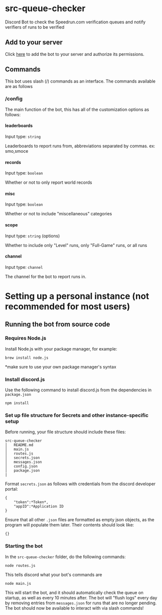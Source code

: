 # src-queue-checker
Discord Bot to check the Speedrun.com verification queues and notify verifiers of runs to be verified

## Add to your server
Click [here](https://discord.com/oauth2/authorize?client_id=1086518188600209509&scope=bot&permissions=0) to add the bot to your server and authorize its permissions. 

## Commands
This bot uses slash (/) commands as an interface. The commands available are as follows
### /config
The main function of the bot, this has all of the customization options as follows:
#### leaderboards
Input type: `string`

Leaderboards to report runs from, abbreviations separated by commas. ex: smo,smoce
#### records
Input type: `boolean`

Whether or not to only report world records
#### misc
Input type: `boolean`

Whether or not to include "miscellaneous" categories
#### scope
Input type: `string` (options)

Whether to include only "Level" runs, only "Full-Game" runs, or all runs
#### channel
Input type: `channel`

The channel for the bot to report runs in.

# Setting up a personal instance (not recommended for most users)
## Running the bot from source code
### Requires Node.js

Install Node.js with your package manager, for example:

`brew install node.js`

*make sure to use your own package manager's syntax

### Install discord.js
Use the following command to install discord.js from the dependencies in `package.json`
```
npm install
```

### Set up file structure for Secrets and other instance-specific setup
Before running, your file structure should include these files:
```
src-queue-checker
│   README.md
│   main.js
│   routes.js
│   secrets.json
│   messages.json
│   config.json
│   package.json
|
```

Format `secrets.json` as follows with credentials from the discord developer portal:
```
{
    "token":*Token*,
    "appID":*Application ID
}
```


Ensure that all other `.json` files are formatted as empty json objects, as the program will populate them later. Their contents should look like:

```
{}
```

### Starting the bot
In the `src-queue-checker` folder, do the following commands:
```
node routes.js
```
This tells discord what your bot's commands are
```
node main.js
```
This will start the bot, and it should automatically check the queue on startup, as well as every 10 minutes after.
The bot will "flush logs" every day by removing entries from `messages.json` for runs that are no longer pending.
The bot should now be available to interact with via slash commands!